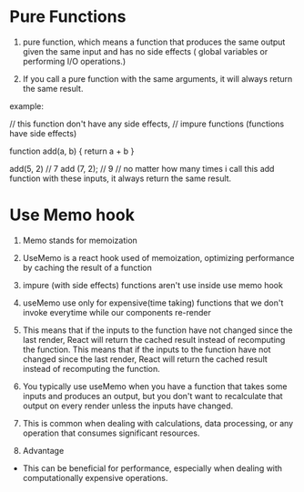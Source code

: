# Pure Functions

1.  pure function, which means a function that produces the same output given the same input and has no side effects ( global variables or performing I/O operations.)

2.  If you call a pure function with the same arguments, it will always return the same result.

example:

// this function don't have any side effects,
// impure functions (functions have side effects)

function add(a, b) {
return a + b
}

add(5, 2) // 7
add (7, 2); // 9
// no matter how many times i call this add function with these inputs, it always return the same result.

# Use Memo hook

1. Memo stands for memoization

2. UseMemo is a react hook used of memoization, optimizing performance by caching the result of a function
3. impure (with side effects) functions aren't use inside use memo hook

4. useMemo use only for expensive(time taking) functions that we don't invoke everytime while our
   components re-render
5. This means that if the inputs to the function have not changed since the last render, React will return the cached result instead of recomputing the function. This means that if the inputs to the function have not changed since the last render, React will return the cached result instead of recomputing the function.

6. You typically use useMemo when you have a function that takes some inputs and produces an output, but you don't want to recalculate that output on every render unless the inputs have changed.

7. This is common when dealing with calculations, data processing, or any operation that consumes significant resources.

8. Advantage

- This can be beneficial for performance, especially when dealing with computationally expensive operations.
